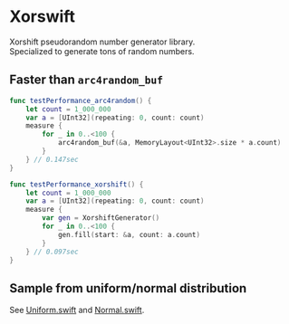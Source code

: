 # Xorswift
Xorshift pseudorandom number generator library.  
Specialized to generate tons of random numbers.  

## Faster than `arc4random_buf`

```swift
func testPerformance_arc4random() {
    let count = 1_000_000
    var a = [UInt32](repeating: 0, count: count)
    measure {
        for _ in 0..<100 {
            arc4random_buf(&a, MemoryLayout<UInt32>.size * a.count)
        }
    } // 0.147sec
}

func testPerformance_xorshift() {
    let count = 1_000_000
    var a = [UInt32](repeating: 0, count: count)
    measure {
        var gen = XorshiftGenerator()
        for _ in 0..<100 {
            gen.fill(start: &a, count: a.count)
        }
    } // 0.097sec
}
```

## Sample from uniform/normal distribution

See [Uniform.swift](https://github.com/t-ae/xorswift/blob/master/Sources/Uniform.swift) and [Normal.swift](https://github.com/t-ae/xorswift/blob/master/Sources/Normal.swift).
